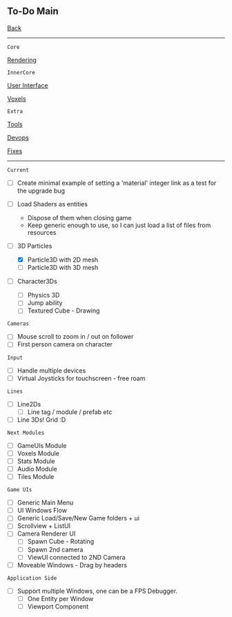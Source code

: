 To-Do Main
-----

[Back](../../readme.md)

-----

`Core`

[Rendering](todo-rendering.md)

`InnerCore`

[User Interface](todo-ui.md)

[Voxels](todo-voxels.md)

`Extra`

[Tools](todo-tools.md)

[Devops](todo-devops.md)

[Fixes](todo-fixes.md)

-----

`Current`

- [ ] Create minimal example of setting a 'material' integer link as a test for the upgrade bug

- [ ] Load Shaders as entities
    - Dispose of them when closing game
    - Keep generic enough to use, so I can just load a list of files from resources

- [ ] 3D Particles
    - [x] Particle3D with 2D mesh
    - [ ] Particle3D with 3D mesh
    
- [ ] Character3Ds
    - [ ] Physics 3D
    - [ ] Jump ability
    - [ ] Textured Cube - Drawing

`Cameras`
- [ ] Mouse scroll to zoom in / out on follower
- [ ] First person camera on character

`Input`
- [ ] Handle multiple devices
- [ ] Virtual Joysticks for touchscreen - free roam

`Lines`
- [ ] Line2Ds
    - [ ] Line tag / module / prefab etc
- [ ] Line 3Ds! Grid :D

`Next Modules`
- [ ] GameUIs Module
- [ ] Voxels Module
- [ ] Stats Module
- [ ] Audio Module
- [ ] Tiles Module

`Game UIs`
- [ ] Generic Main Menu
- [ ] UI Windows Flow
- [ ] Generic Load/Save/New Game folders + ui
- [ ] Scrollview + ListUI
- [ ] Camera Renderer UI
    - [ ] Spawn Cube - Rotating
    - [ ] Spawn 2nd camera
    - [ ] ViewUI connected to 2ND Camera
- [ ] Moveable Windows - Drag by headers

`Application Side`
- [ ] Support multiple Windows, one can be a FPS Debugger.
    - [ ] One Entity per Window
    - [ ] Viewport Component